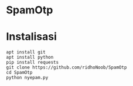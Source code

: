 # SpamOtp

# Instalisasi <br>
```
apt install git
apt install python 
pip install requests
git clone https://github.com/ridhoNoob/SpamOtp
cd SpamOtp
python nyepam.py
```
